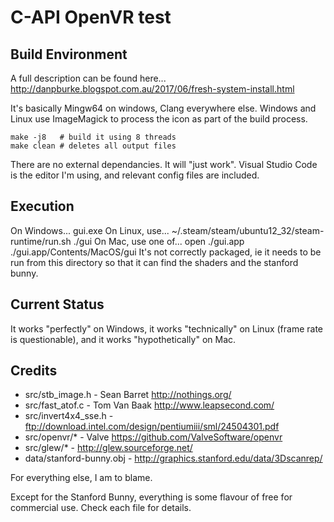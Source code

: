 C-API OpenVR test
=================

Build Environment
-----------------
A full description can be found here...
http://danpburke.blogspot.com.au/2017/06/fresh-system-install.html

It's basically Mingw64 on windows, Clang everywhere else. Windows and Linux use ImageMagick to process the icon as part of the build process.

    make -j8   # build it using 8 threads   
    make clean # deletes all output files

There are no external dependancies. It will "just work". Visual Studio Code is the editor I'm using, and relevant config files are included.

Execution
---------
On Windows...
    gui.exe
On Linux, use...
    ~/.steam/steam/ubuntu12_32/steam-runtime/run.sh ./gui
On Mac, use one of...
    open ./gui.app
    ./gui.app/Contents/MacOS/gui
It's not correctly packaged, ie it needs to be run from this directory so that it can find the shaders and the stanford bunny.

Current Status
--------------
It works "perfectly" on Windows, it works "technically" on Linux (frame rate is questionable), and it works "hypothetically" on Mac.

Credits
-------

* src/stb_image.h - Sean Barret http://nothings.org/
* src/fast_atof.c - Tom Van Baak  http://www.leapsecond.com/
* src/invert4x4_sse.h - ftp://download.intel.com/design/pentiumiii/sml/24504301.pdf
* src/openvr/* - Valve https://github.com/ValveSoftware/openvr
* src/glew/* - http://glew.sourceforge.net/
* data/stanford-bunny.obj - http://graphics.stanford.edu/data/3Dscanrep/

For everything else, I am to blame.

Except for the Stanford Bunny, everything is some flavour of free for commercial use. Check each file for details.